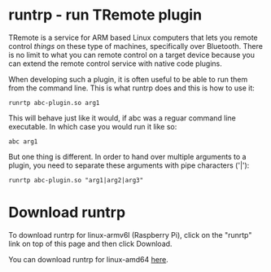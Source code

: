 # runtrp - run TRemote plugin

TRemote is a service for ARM based Linux computers that lets you remote control *things* on these type of machines, specifically over Bluetooth. There is no limit to what you can remote control on a target device because you can extend the remote control service with native code plugins.

When developing such a plugin, it is often useful to be able to run them from the command line. This is what runtrp does and this is how to use it:


```
runrtp abc-plugin.so arg1
```

This will behave just like it would, if abc was a reguar command line executable. In which case you would run it like so:

```
abc arg1
```

But one thing is different. In order to hand over multiple arguments to a plugin, you need to separate these arguments with pipe characters ('|'): 

```
runrtp abc-plugin.so "arg1|arg2|arg3"
```


# Download runtrp

To download runtrp for linux-armv6l (Raspberry Pi), click on the "runrtp" link on top of this page and then click Download.

You can download runtrp for linux-amd64 [here](https://github.com/mehrvarz/tremote_plugin/tree/master/bin.linux.AMD64).


